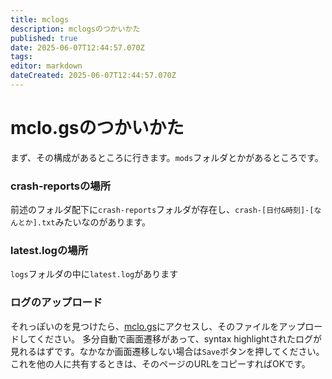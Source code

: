 ```yaml
---
title: mclogs
description: mclogsのつかいかた
published: true
date: 2025-06-07T12:44:57.070Z
tags: 
editor: markdown
dateCreated: 2025-06-07T12:44:57.070Z
---
```


# mclo.gsのつかいかた
まず、その構成があるところに行きます。`mods`フォルダとかがあるところです。

### crash-reportsの場所
前述のフォルダ配下に`crash-reports`フォルダが存在し、`crash-[日付&時刻]-[なんとか].txt`みたいなのがあります。
### latest.logの場所
`logs`フォルダの中に`latest.log`があります
### ログのアップロード
それっぽいのを見つけたら、[mclo.gs](https://mclo.gs/)にアクセスし、そのファイルをアップロードしてください。
多分自動で画面遷移があって、syntax highlightされたログが見れるはずです。なかなか画面遷移しない場合は`Save`ボタンを押してください。
これを他の人に共有するときは、そのページのURLをコピーすればOKです。